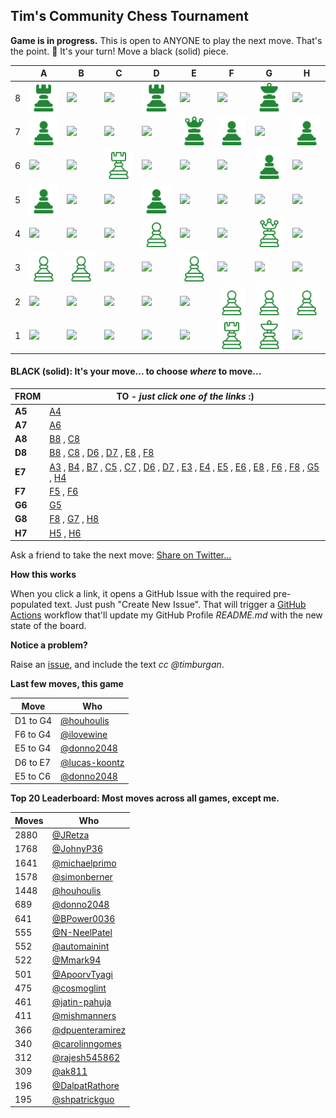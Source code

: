 
## Tim's Community Chess Tournament

**Game is in progress.** This is open to ANYONE to play the next move. That's the point. :wave:  It's your turn! Move a black (solid) piece.

|   | A | B | C | D | E | F | G | H |
| - | - | - | - | - | - | - | - | - |
| 8 | ![](https://raw.githubusercontent.com/timburgan/timburgan/master/chess_images/r.png) | ![](https://raw.githubusercontent.com/timburgan/timburgan/master/chess_images/blank.png) | ![](https://raw.githubusercontent.com/timburgan/timburgan/master/chess_images/blank.png) | ![](https://raw.githubusercontent.com/timburgan/timburgan/master/chess_images/r.png) | ![](https://raw.githubusercontent.com/timburgan/timburgan/master/chess_images/blank.png) | ![](https://raw.githubusercontent.com/timburgan/timburgan/master/chess_images/blank.png) | ![](https://raw.githubusercontent.com/timburgan/timburgan/master/chess_images/k.png) | ![](https://raw.githubusercontent.com/timburgan/timburgan/master/chess_images/blank.png) |
| 7 | ![](https://raw.githubusercontent.com/timburgan/timburgan/master/chess_images/p.png) | ![](https://raw.githubusercontent.com/timburgan/timburgan/master/chess_images/blank.png) | ![](https://raw.githubusercontent.com/timburgan/timburgan/master/chess_images/blank.png) | ![](https://raw.githubusercontent.com/timburgan/timburgan/master/chess_images/blank.png) | ![](https://raw.githubusercontent.com/timburgan/timburgan/master/chess_images/q.png) | ![](https://raw.githubusercontent.com/timburgan/timburgan/master/chess_images/p.png) | ![](https://raw.githubusercontent.com/timburgan/timburgan/master/chess_images/blank.png) | ![](https://raw.githubusercontent.com/timburgan/timburgan/master/chess_images/p.png) |
| 6 | ![](https://raw.githubusercontent.com/timburgan/timburgan/master/chess_images/blank.png) | ![](https://raw.githubusercontent.com/timburgan/timburgan/master/chess_images/blank.png) | ![](https://raw.githubusercontent.com/timburgan/timburgan/master/chess_images/R.png) | ![](https://raw.githubusercontent.com/timburgan/timburgan/master/chess_images/blank.png) | ![](https://raw.githubusercontent.com/timburgan/timburgan/master/chess_images/blank.png) | ![](https://raw.githubusercontent.com/timburgan/timburgan/master/chess_images/blank.png) | ![](https://raw.githubusercontent.com/timburgan/timburgan/master/chess_images/p.png) | ![](https://raw.githubusercontent.com/timburgan/timburgan/master/chess_images/blank.png) |
| 5 | ![](https://raw.githubusercontent.com/timburgan/timburgan/master/chess_images/p.png) | ![](https://raw.githubusercontent.com/timburgan/timburgan/master/chess_images/blank.png) | ![](https://raw.githubusercontent.com/timburgan/timburgan/master/chess_images/blank.png) | ![](https://raw.githubusercontent.com/timburgan/timburgan/master/chess_images/p.png) | ![](https://raw.githubusercontent.com/timburgan/timburgan/master/chess_images/blank.png) | ![](https://raw.githubusercontent.com/timburgan/timburgan/master/chess_images/blank.png) | ![](https://raw.githubusercontent.com/timburgan/timburgan/master/chess_images/blank.png) | ![](https://raw.githubusercontent.com/timburgan/timburgan/master/chess_images/blank.png) |
| 4 | ![](https://raw.githubusercontent.com/timburgan/timburgan/master/chess_images/blank.png) | ![](https://raw.githubusercontent.com/timburgan/timburgan/master/chess_images/blank.png) | ![](https://raw.githubusercontent.com/timburgan/timburgan/master/chess_images/blank.png) | ![](https://raw.githubusercontent.com/timburgan/timburgan/master/chess_images/P.png) | ![](https://raw.githubusercontent.com/timburgan/timburgan/master/chess_images/blank.png) | ![](https://raw.githubusercontent.com/timburgan/timburgan/master/chess_images/blank.png) | ![](https://raw.githubusercontent.com/timburgan/timburgan/master/chess_images/Q.png) | ![](https://raw.githubusercontent.com/timburgan/timburgan/master/chess_images/blank.png) |
| 3 | ![](https://raw.githubusercontent.com/timburgan/timburgan/master/chess_images/P.png) | ![](https://raw.githubusercontent.com/timburgan/timburgan/master/chess_images/P.png) | ![](https://raw.githubusercontent.com/timburgan/timburgan/master/chess_images/blank.png) | ![](https://raw.githubusercontent.com/timburgan/timburgan/master/chess_images/blank.png) | ![](https://raw.githubusercontent.com/timburgan/timburgan/master/chess_images/P.png) | ![](https://raw.githubusercontent.com/timburgan/timburgan/master/chess_images/blank.png) | ![](https://raw.githubusercontent.com/timburgan/timburgan/master/chess_images/blank.png) | ![](https://raw.githubusercontent.com/timburgan/timburgan/master/chess_images/blank.png) |
| 2 | ![](https://raw.githubusercontent.com/timburgan/timburgan/master/chess_images/blank.png) | ![](https://raw.githubusercontent.com/timburgan/timburgan/master/chess_images/blank.png) | ![](https://raw.githubusercontent.com/timburgan/timburgan/master/chess_images/blank.png) | ![](https://raw.githubusercontent.com/timburgan/timburgan/master/chess_images/blank.png) | ![](https://raw.githubusercontent.com/timburgan/timburgan/master/chess_images/blank.png) | ![](https://raw.githubusercontent.com/timburgan/timburgan/master/chess_images/P.png) | ![](https://raw.githubusercontent.com/timburgan/timburgan/master/chess_images/P.png) | ![](https://raw.githubusercontent.com/timburgan/timburgan/master/chess_images/P.png) |
| 1 | ![](https://raw.githubusercontent.com/timburgan/timburgan/master/chess_images/blank.png) | ![](https://raw.githubusercontent.com/timburgan/timburgan/master/chess_images/blank.png) | ![](https://raw.githubusercontent.com/timburgan/timburgan/master/chess_images/blank.png) | ![](https://raw.githubusercontent.com/timburgan/timburgan/master/chess_images/blank.png) | ![](https://raw.githubusercontent.com/timburgan/timburgan/master/chess_images/blank.png) | ![](https://raw.githubusercontent.com/timburgan/timburgan/master/chess_images/R.png) | ![](https://raw.githubusercontent.com/timburgan/timburgan/master/chess_images/K.png) | ![](https://raw.githubusercontent.com/timburgan/timburgan/master/chess_images/blank.png) |

#### **BLACK (solid):** It's your move... to choose _where_ to move...

| FROM | TO - _just click one of the links_ :) |
| ---- | -- |
| **A5** | [A4](https://github.com/timburgan/timburgan/issues/new?title=chess%7Cmove%7Ca5a4%7C33965&body=Just+push+%27Submit+new+issue%27.+You+don%27t+need+to+do+anything+else.) |
| **A7** | [A6](https://github.com/timburgan/timburgan/issues/new?title=chess%7Cmove%7Ca7a6%7C33965&body=Just+push+%27Submit+new+issue%27.+You+don%27t+need+to+do+anything+else.) |
| **A8** | [B8](https://github.com/timburgan/timburgan/issues/new?title=chess%7Cmove%7Ca8b8%7C33965&body=Just+push+%27Submit+new+issue%27.+You+don%27t+need+to+do+anything+else.) , [C8](https://github.com/timburgan/timburgan/issues/new?title=chess%7Cmove%7Ca8c8%7C33965&body=Just+push+%27Submit+new+issue%27.+You+don%27t+need+to+do+anything+else.) |
| **D8** | [B8](https://github.com/timburgan/timburgan/issues/new?title=chess%7Cmove%7Cd8b8%7C33965&body=Just+push+%27Submit+new+issue%27.+You+don%27t+need+to+do+anything+else.) , [C8](https://github.com/timburgan/timburgan/issues/new?title=chess%7Cmove%7Cd8c8%7C33965&body=Just+push+%27Submit+new+issue%27.+You+don%27t+need+to+do+anything+else.) , [D6](https://github.com/timburgan/timburgan/issues/new?title=chess%7Cmove%7Cd8d6%7C33965&body=Just+push+%27Submit+new+issue%27.+You+don%27t+need+to+do+anything+else.) , [D7](https://github.com/timburgan/timburgan/issues/new?title=chess%7Cmove%7Cd8d7%7C33965&body=Just+push+%27Submit+new+issue%27.+You+don%27t+need+to+do+anything+else.) , [E8](https://github.com/timburgan/timburgan/issues/new?title=chess%7Cmove%7Cd8e8%7C33965&body=Just+push+%27Submit+new+issue%27.+You+don%27t+need+to+do+anything+else.) , [F8](https://github.com/timburgan/timburgan/issues/new?title=chess%7Cmove%7Cd8f8%7C33965&body=Just+push+%27Submit+new+issue%27.+You+don%27t+need+to+do+anything+else.) |
| **E7** | [A3](https://github.com/timburgan/timburgan/issues/new?title=chess%7Cmove%7Ce7a3%7C33965&body=Just+push+%27Submit+new+issue%27.+You+don%27t+need+to+do+anything+else.) , [B4](https://github.com/timburgan/timburgan/issues/new?title=chess%7Cmove%7Ce7b4%7C33965&body=Just+push+%27Submit+new+issue%27.+You+don%27t+need+to+do+anything+else.) , [B7](https://github.com/timburgan/timburgan/issues/new?title=chess%7Cmove%7Ce7b7%7C33965&body=Just+push+%27Submit+new+issue%27.+You+don%27t+need+to+do+anything+else.) , [C5](https://github.com/timburgan/timburgan/issues/new?title=chess%7Cmove%7Ce7c5%7C33965&body=Just+push+%27Submit+new+issue%27.+You+don%27t+need+to+do+anything+else.) , [C7](https://github.com/timburgan/timburgan/issues/new?title=chess%7Cmove%7Ce7c7%7C33965&body=Just+push+%27Submit+new+issue%27.+You+don%27t+need+to+do+anything+else.) , [D6](https://github.com/timburgan/timburgan/issues/new?title=chess%7Cmove%7Ce7d6%7C33965&body=Just+push+%27Submit+new+issue%27.+You+don%27t+need+to+do+anything+else.) , [D7](https://github.com/timburgan/timburgan/issues/new?title=chess%7Cmove%7Ce7d7%7C33965&body=Just+push+%27Submit+new+issue%27.+You+don%27t+need+to+do+anything+else.) , [E3](https://github.com/timburgan/timburgan/issues/new?title=chess%7Cmove%7Ce7e3%7C33965&body=Just+push+%27Submit+new+issue%27.+You+don%27t+need+to+do+anything+else.) , [E4](https://github.com/timburgan/timburgan/issues/new?title=chess%7Cmove%7Ce7e4%7C33965&body=Just+push+%27Submit+new+issue%27.+You+don%27t+need+to+do+anything+else.) , [E5](https://github.com/timburgan/timburgan/issues/new?title=chess%7Cmove%7Ce7e5%7C33965&body=Just+push+%27Submit+new+issue%27.+You+don%27t+need+to+do+anything+else.) , [E6](https://github.com/timburgan/timburgan/issues/new?title=chess%7Cmove%7Ce7e6%7C33965&body=Just+push+%27Submit+new+issue%27.+You+don%27t+need+to+do+anything+else.) , [E8](https://github.com/timburgan/timburgan/issues/new?title=chess%7Cmove%7Ce7e8%7C33965&body=Just+push+%27Submit+new+issue%27.+You+don%27t+need+to+do+anything+else.) , [F6](https://github.com/timburgan/timburgan/issues/new?title=chess%7Cmove%7Ce7f6%7C33965&body=Just+push+%27Submit+new+issue%27.+You+don%27t+need+to+do+anything+else.) , [F8](https://github.com/timburgan/timburgan/issues/new?title=chess%7Cmove%7Ce7f8%7C33965&body=Just+push+%27Submit+new+issue%27.+You+don%27t+need+to+do+anything+else.) , [G5](https://github.com/timburgan/timburgan/issues/new?title=chess%7Cmove%7Ce7g5%7C33965&body=Just+push+%27Submit+new+issue%27.+You+don%27t+need+to+do+anything+else.) , [H4](https://github.com/timburgan/timburgan/issues/new?title=chess%7Cmove%7Ce7h4%7C33965&body=Just+push+%27Submit+new+issue%27.+You+don%27t+need+to+do+anything+else.) |
| **F7** | [F5](https://github.com/timburgan/timburgan/issues/new?title=chess%7Cmove%7Cf7f5%7C33965&body=Just+push+%27Submit+new+issue%27.+You+don%27t+need+to+do+anything+else.) , [F6](https://github.com/timburgan/timburgan/issues/new?title=chess%7Cmove%7Cf7f6%7C33965&body=Just+push+%27Submit+new+issue%27.+You+don%27t+need+to+do+anything+else.) |
| **G6** | [G5](https://github.com/timburgan/timburgan/issues/new?title=chess%7Cmove%7Cg6g5%7C33965&body=Just+push+%27Submit+new+issue%27.+You+don%27t+need+to+do+anything+else.) |
| **G8** | [F8](https://github.com/timburgan/timburgan/issues/new?title=chess%7Cmove%7Cg8f8%7C33965&body=Just+push+%27Submit+new+issue%27.+You+don%27t+need+to+do+anything+else.) , [G7](https://github.com/timburgan/timburgan/issues/new?title=chess%7Cmove%7Cg8g7%7C33965&body=Just+push+%27Submit+new+issue%27.+You+don%27t+need+to+do+anything+else.) , [H8](https://github.com/timburgan/timburgan/issues/new?title=chess%7Cmove%7Cg8h8%7C33965&body=Just+push+%27Submit+new+issue%27.+You+don%27t+need+to+do+anything+else.) |
| **H7** | [H5](https://github.com/timburgan/timburgan/issues/new?title=chess%7Cmove%7Ch7h5%7C33965&body=Just+push+%27Submit+new+issue%27.+You+don%27t+need+to+do+anything+else.) , [H6](https://github.com/timburgan/timburgan/issues/new?title=chess%7Cmove%7Ch7h6%7C33965&body=Just+push+%27Submit+new+issue%27.+You+don%27t+need+to+do+anything+else.) |

Ask a friend to take the next move: [Share on Twitter...](https://twitter.com/share?text=I'm+playing+chess+on+a+GitHub+Profile+Readme!+Can+you+please+take+the+next+move+at+https://github.com/timburgan)

**How this works**

When you click a link, it opens a GitHub Issue with the required pre-populated text. Just push "Create New Issue". That will trigger a [GitHub Actions](https://github.blog/2020-07-03-github-action-hero-casey-lee/#getting-started-with-github-actions) workflow that'll update my GitHub Profile _README.md_ with the new state of the board.

**Notice a problem?**

Raise an [issue](https://github.com/timburgan/timburgan/issues), and include the text _cc @timburgan_.

**Last few moves, this game**

| Move  | Who |
| ----- | --- |
| D1 to G4 | [@houhoulis](https://github.com/houhoulis) |
| F6 to G4 | [@ilovewine](https://github.com/ilovewine) |
| E5 to G4 | [@donno2048](https://github.com/donno2048) |
| D6 to E7 | [@lucas-koontz](https://github.com/lucas-koontz) |
| E5 to C6 | [@donno2048](https://github.com/donno2048) |

**Top 20 Leaderboard: Most moves across all games, except me.**

| Moves | Who |
| ----- | --- |
| 2880 | [@JRetza](https://github.com/JRetza) |
| 1768 | [@JohnyP36](https://github.com/JohnyP36) |
| 1641 | [@michaelprimo](https://github.com/michaelprimo) |
| 1578 | [@simonberner](https://github.com/simonberner) |
| 1448 | [@houhoulis](https://github.com/houhoulis) |
| 689 | [@donno2048](https://github.com/donno2048) |
| 641 | [@BPower0036](https://github.com/BPower0036) |
| 555 | [@N-NeelPatel](https://github.com/N-NeelPatel) |
| 552 | [@automainint](https://github.com/automainint) |
| 522 | [@Mmark94](https://github.com/Mmark94) |
| 501 | [@ApoorvTyagi](https://github.com/ApoorvTyagi) |
| 475 | [@cosmoglint](https://github.com/cosmoglint) |
| 461 | [@jatin-pahuja](https://github.com/jatin-pahuja) |
| 411 | [@mishmanners](https://github.com/mishmanners) |
| 366 | [@dpuenteramirez](https://github.com/dpuenteramirez) |
| 340 | [@carolinngomes](https://github.com/carolinngomes) |
| 312 | [@rajesh545862](https://github.com/rajesh545862) |
| 309 | [@ak811](https://github.com/ak811) |
| 196 | [@DalpatRathore](https://github.com/DalpatRathore) |
| 195 | [@shpatrickguo](https://github.com/shpatrickguo) |
